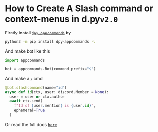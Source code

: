 # How to Create A Slash command or context-menus in d.py`v2.0`

Firstly install [`dpy-appcommands`](https://PyPi.org/project/dpy-appcommands) by
```sh
python3 -m pip install dpy-appcommands -U
```

And make bot like this
```py
import appcommands

bot = appcommands.Bot(command_prefix="$")
```

And make a `/` cmd
```py
@bot.slashcommand(name="id")
async def id(ctx, user: discord.Member = None):
  user = user or ctx.author
  await ctx.send(
    f"Id of {user.mention} is {user.id}",
    ephemeral=True
  )
```

Or read the full docs [`here`](https://dpy-appcommands.rtfd.io)
